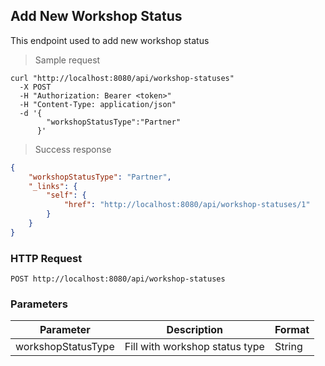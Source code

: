 ## Add New Workshop Status

This endpoint used to add new workshop status

> Sample request

```shell
curl "http://localhost:8080/api/workshop-statuses"
  -X POST
  -H "Authorization: Bearer <token>"
  -H "Content-Type: application/json"
  -d '{
        "workshopStatusType":"Partner"
      }'
```

> Success response

```json
{
    "workshopStatusType": "Partner",
    "_links": {
        "self": {
            "href": "http://localhost:8080/api/workshop-statuses/1"
        }
    }
}
```

### HTTP Request

`POST http://localhost:8080/api/workshop-statuses`

### Parameters

Parameter | Description | Format 
--------- | ----------- | ------ 
workshopStatusType | Fill with workshop status type | String 